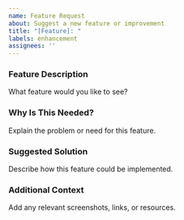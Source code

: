 ```yaml
---
name: Feature Request
about: Suggest a new feature or improvement
title: "[Feature]: "
labels: enhancement
assignees: ''
---
```


### Feature Description
What feature would you like to see?

### Why Is This Needed?
Explain the problem or need for this feature.

### Suggested Solution
Describe how this feature could be implemented.

### Additional Context
Add any relevant screenshots, links, or resources.

